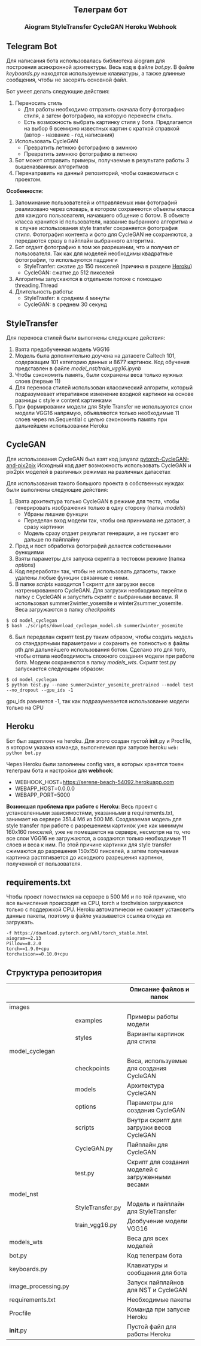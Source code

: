 ## <p align="center">Телеграм бот</p>
### <p align="center">Aiogram StyleTransfer CycleGAN Heroku Webhook</p>

## Telegram Bot
Для написания бота использовалась библиотека aiogram для построения асинхронной архитектуры.
Весь код в файле _bot.py_. В файле _keyboards.py_ находятся используемые клавиатуры, а также длинные сообщения, чтобы не засорять основной файл.

Бот умеет делать следующие действия:
1. Переносить стиль
   * Для работы необходимо отправить сначала боту фотографию стиля, а затем фотографию, на которую перенести стиль.
   * Есть возможность выбрать картинку стиля у бота. Предлагается на выбор 6 всемирно известных картин с краткой справкой (автор - название - год написания)
2. Использовать CycleGAN
   * Превратить летнюю фотографию в зимнюю
   * Превратить зимнюю фотографию в летнюю
3. Бот может отправить примеры, получаемые в результате работы 3 вышеназванных алгоритмов
4. Перенаправить на данный репозиторий, чтобы ознакомиться с проектом.

__Особенности__:
1. Запоминание пользователей и отправляемых ими фотографий реализовано через словарь, в котором сохраняются объекты класса для каждого пользователя, начавшего общение с ботом. В объекте класса хранится id пользователя, название выбранного алгоритма и в случае использования style transfer сохраняется фотография стиля. Фотография контента и фото для CycleGAN не сохраняются, а передаются сразу в пайплайн выбранного алгоритма.
2. Бот отдает фотографию в том же разрешении, что и получил от пользователя. Так как для моделей необходимы квадратные фотографии, то используются паддинги
   * StyleTranfer: сжатие до 150 пикселей (причина в разделе [Heroku](#Heroku))
   * CycleGAN: сжатие до 512 пикселей
3. Алгоритмы запускаются в отдельном потоке с помощью threading.Thread
4. Длительность работы:
   * StyleTrasfer: в среднем 4 минуты
   * CycleGAN: в среднем 30 секунд

## StyleTransfer
Для переноса стилей были выполнены следующие действия:
1. Взята предобученная модель VGG16
2. Модель была дополнительно доучена на датасете Caltech 101, содержащим 101 категорию данных и 8677 картинок. Код обучения представлен в файле _model_nst/train_vgg16.ipynb_
3. Чтобы сэкономить память, были сохранены веса только нужных слоев (первые 11)
4. Для переноса стилей использован классический алгоритм, который подразумевает итеративное изменение входной картинки на основе разницы с style и content картинками
5. При формировании модели для Style Transfer не используются слои модели VGG16 напрямую, объявляются только необходимые 11 слоев через nn.Sequential с целью сэкономить память при дальнейшем использовании Heroku

## CycleGAN
Для использования CycleGAN был взят код junyanz [pytorch-CycleGAN-and-pix2pix](https://github.com/junyanz/pytorch-CycleGAN-and-pix2pix)
Исходный код дает возможность использовать CycleGAN и pix2pix моделей в различных режимах на различных датасетах

Для использования такого большого проекта в собственных нуждах были выполнены следующие действия:
1. Взята архитектура только CycleGAN в режиме для теста, чтобы генерировать изображения только в одну сторону (папка _models_)
    * Убраны лишние функции
    * Переделан вход модели так, чтобы она принимала не датасет, а сразу картинки
    * Модель сразу отдает результат генерации, а не пускает его дальше по пайплайну
2. Пред и пост обработка фотографий делается собственными функциями
3. Взяты параметры для запуска скрипта в тестовом режиме (папка _options_)
4. Код переработан так, чтобы не использовать датасеты, также удалены любые функции связанные с ними.
5. В папке _scripts_ находится 1 скрипт для загрузки весов натренированного CycleGAN. Для загрузки необходимо перейти в папку с CycleGAN и запустить скрипт с выбранными весами. Я использовал summer2winter_yosemite и winter2summer_yosemite. Веса загружаются в папку _checkpoints_
```
$ cd model_cyclegan
$ bash ./scripts/download_cyclegan_model.sh summer2winter_yosemite
```
6. Был переделан скрипт test.py таким образом, чтобы создать модель со стандартными параметрами и сохранить ее полностью в файлы pth для дальнейшего использования ботом. Сделано это для того, чтобы отпала необходимость сложного создания модели при работе бота. Модели сохраняются в папку _models_wts_. Скрипт test.py запускается следующим образом:
```
$ cd model_cyclegan
$ python test.py --name summer2winter_yosemite_pretrained --model test --no_dropout --gpu_ids -1
```
gpu_ids равняется -1, так как подразумевается использование модели только на CPU

## Heroku
Бот был задеплоен на heroku.
Для этого создан пустой __init__.py и Procfile, в котором указана команда, выполняемая при запуске heroku
 `web: python bot.py`
 
Через Heroku были заполнены config vars, в которых хранятся токен телеграм бота и настройки для __webhook__:
* WEBHOOK_HOST=https://serene-beach-54092.herokuapp.com
* WEBAPP_HOST=0.0.0.0
* WEBAPP_PORT=5000

__Возникшая проблема при работе с Heroku__:
Весь проект с установленными зависимостями, указанными в requirements.txt, занимает на сервере 351.4 Мб из 500 Мб.
Создаваемая модель для style transfer при работе с разрешением картинок уже как минимум 160x160 пикселей, уже не помещается на сервере, несмотря на то, что все слои VGG16 не загружаются, а создаются только необходимые 11 слоев и веса к ним. По этой причине картинки для style transfer сжимаются до разрешения 150х150 пикселей, а затем получаемая картинка растягивается до исходного разрешения картинки, полученной от пользователя.

## requirements.txt
Чтобы проект поместился на сервере в 500 Мб и по той причине, что все вычисления происходят на CPU, torch и torchvision загружаются только с поддержкой CPU. Heroku автоматически не сможет установить данные пакеты, поэтому в файле указывается ссылка откуда их загружать.
```
-f https://download.pytorch.org/whl/torch_stable.html
aiogram==2.13
Pillow==8.2.0
torch==1.9.0+cpu
torchvision==0.10.0+cpu
```

## Структура репозитория
| | | Описание файлов и папок |
| --- | --- | --- |
| images | | |
|  | examples | Примеры работы модели |
|  | styles | Варианты картинок для стиля |
| model_cyclegan | | |
|  | checkpoints | Веса, используемые для создания СycleGAN |
|  | models | Архитектура СycleGAN |
|  | options | Параметры для создания СycleGAN |
|  | scripts | Внутри скрипт для загрузки весов CycleGAN |
|  | CycleGAN.py | Пайплайн для СycleGAN |
|  | test.py | Скрипт для создания моделей с загруженными весами|
| model_nst | | |
|  | StyleTransfer.py | Модель и пайплайн для StyleTransfer |
|  | train_vgg16.py | Дообучение модели VGG16 |
| models_wts | | Веса для всех моделей |
| bot.py | | Код телеграм бота |
| keyboards.py | | Клавиатуры и сообщения для бота |
| image_processing.py | | Запуск пайплайнов для NST и CycleGAN |
| requirements.txt | | Необходимые пакеты |
| Procfile | | Команда при запуске Heroku |
| __init__.py | | Пустой файл для работы Heroku |
